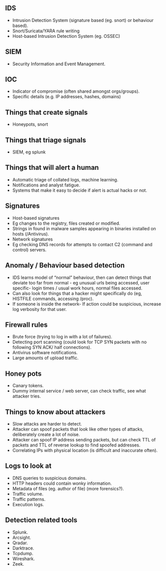 ## IDS
- Intrusion Detection System (signature based (eg. snort) or behaviour based).
- Snort/Suricata/YARA rule writing
- Host-based Intrusion Detection System (eg. OSSEC)

## SIEM
- Security Information and Event Management.
  
## IOC
- Indicator of compromise (often shared amongst orgs/groups).
- Specific details (e.g. IP addresses, hashes, domains)

## Things that create signals
- Honeypots, snort

## Things that triage signals
- SIEM, eg splunk

## Things that will alert a human
- Automatic triage of collated logs, machine learning.
- Notifications and analyst fatigue.
- Systems that make it easy to decide if alert is actual hacks or not.

## Signatures
- Host-based signatures
- Eg changes to the registry, files created or modified.
- Strings in found in malware samples appearing in binaries installed on hosts (/Antivirus).
- Network signatures
- Eg checking DNS records for attempts to contact C2 (command and control) servers.

## Anomaly / Behaviour based detection
- IDS learns model of “normal” behaviour, then can detect things that deviate too far from normal - eg unusual urls being accessed, user specific- login times / usual work hours, normal files accessed.
- Can also look for things that a hacker might specifically do (eg, HISTFILE commands, accessing /proc).
- If someone is inside the network- If action could be suspicious, increase log verbosity for that user.

## Firewall rules
- Brute force (trying to log in with a lot of failures).
- Detecting port scanning (could look for TCP SYN packets with no following SYN ACK/ half connections).
- Antivirus software notifications.
- Large amounts of upload traffic.

## Honey pots
- Canary tokens.
- Dummy internal service / web server, can check traffic, see what attacker tries.

## Things to know about attackers
- Slow attacks are harder to detect.
- Attacker can spoof packets that look like other types of attacks, deliberately create a lot of noise.
- Attacker can spoof IP address sending packets, but can check TTL of packets and TTL of reverse lookup to find spoofed addresses.
- Correlating IPs with physical location (is difficult and inaccurate often).

## Logs to look at
- DNS queries to suspicious domains.
- HTTP headers could contain wonky information.
- Metadata of files (eg. author of file) (more forensics?).
- Traffic volume.
- Traffic patterns.
- Execution logs.

## Detection related tools
- Splunk.
- Arcsight.
- Qradar.
- Darktrace.
- Tcpdump.
- Wireshark.
- Zeek.
